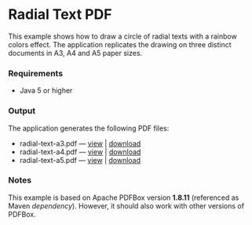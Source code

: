 # Radial Text PDF

This example shows how to draw a circle of radial texts with a rainbow colors
effect. The application replicates the drawing on three distinct documents in
A3, A4 and A5 paper sizes.

### Requirements

* Java 5 or higher

### Output

The application generates the following PDF files:

* radial-text-a3.pdf &mdash; [view](radial-text-a3.pdf) | [download](radial-text-a3.pdf?raw=true)
* radial-text-a4.pdf &mdash; [view](radial-text-a4.pdf) | [download](radial-text-a4.pdf?raw=true)
* radial-text-a5.pdf &mdash; [view](radial-text-a5.pdf) | [download](radial-text-a5.pdf?raw=true)

### Notes

This example is based on Apache PDFBox version **1.8.11** (referenced as Maven
*dependency*). However, it should also work with other versions of PDFBox.
